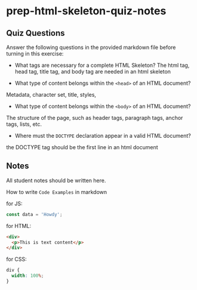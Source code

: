 # prep-html-skeleton-quiz-notes

## Quiz Questions

Answer the following questions in the provided markdown file before turning in this exercise:

- What tags are necessary for a complete HTML Skeleton?
  The html tag, head tag, title tag, and body tag are needed in an html skeleton

- What type of content belongs within the `<head>` of an HTML document?

Metadata, character set, title, styles,

- What type of content belongs within the `<body>` of an HTML document?

The structure of the page, such as header tags, paragraph tags, anchor tags, lists, etc.

- Where must the `DOCTYPE` declaration appear in a valid HTML document?

the DOCTYPE tag should be the first line in an html document

## Notes

All student notes should be written here.

How to write `Code Examples` in markdown

for JS:

```javascript
const data = 'Howdy';
```

for HTML:

```html
<div>
  <p>This is text content</p>
</div>
```

for CSS:

```css
div {
  width: 100%;
}
```
